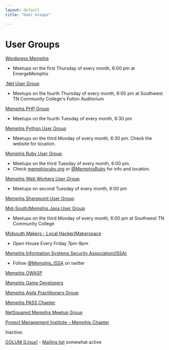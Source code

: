 ```yaml
---
layout: default
title: "User Groups"

---
```

# User Groups

[Wordpress Memphis](http://www.meetup.com/WordPress-Memphis/)

* Meetups on the first Thursday of every month, 6:00 pm at EmergeMemphis

[.Net User Group](http://mnug.net/)

* Meetups on the fourth Thursday of every month, 6:00 pm at Southwest TN Community College's Fulton Auditorium

[Memphis PHP Group](http://memphisphp.org)

* Meetups on the fourth Tuesday of every month, 6:30 pm

[Memphis Python User Group](http://www.mempy.org/)

* Meetups on the third Monday of every month, 6:30 pm. Check the website for location.

[Memphis Ruby User Group](http://memphisruby.org/)

* Meetups on the third Tuesday of every month, 6:00 pm.
* Check [memphisruby.org](http://memphisruby.org/) or [@MemphisRuby](http://twitter.com/MemphisRuby) for info and location.

[Memphis Web Workers User Group](http://www.memphiswebworkers.com)

* Meetups on second Tuesday of every month, 6:00 pm

[Memphis Sharepoint User Group](http://sharepoint.memphissharepointgroup.com/)

[Mid-South/Memphis Java User Group](http://www.memphisjug.org/)

* Meetups on the third Monday of every month, 6:00 pm at Southwest TN Community College

[Midsouth Makers - Local Hacker/Makerspace](http://www.midsouthmakers.org)

 * Open House Every Friday 7pm-9pm

[Memphis Information Systems Security Association(ISSA)](http://memphis.issa.org/)

* Follow [@Memphis_ISSA](http://twitter.com/Memphis_ISSA) on twitter

[Memphis OWASP](https://www.owasp.org/index.php/Memphis)

[Memphis Game Developers](http://www.meetup.com/MemphisGameDev/)

[Memphis Agile Practitioners Group](http://www.memapg.com/)

[Memphis PASS Chapter](http://mem-pass.org/)

[NetSquared Memphis Meetup Group](http://www.meetup.com/Netsquared-Memphis-Meetup-Group/)

[Project Management Institute – Memphis Chapter](http://pmimemphis.org/)

Inactive:

[GOLUM (Linux)](http://www.golum.org/) - [Mailing list](https://groups.google.com/forum/#!forum/golum-group) somewhat active
